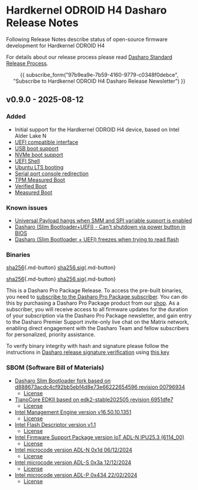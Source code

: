 # Hardkernel ODROID H4 Dasharo Release Notes

Following Release Notes describe status of open-source firmware development for
Hardkernel ODROID H4

For details about our release process please read
[Dasharo Standard Release Process](../../dev-proc/standard-release-process.md).

<center>

{{ subscribe_form("97b9ea9e-7b59-4160-9779-c0348f0debce",
"Subscribe to Hardkernel ODROID H4 Dasharo Release Newsletter") }}

</center>

## v0.9.0 - 2025-08-12

### Added

- Initial support for the Hardkernel ODROID H4 device, based on Intel Alder
  Lake N
- [UEFI compatible interface](https://docs.dasharo.com/unified-test-documentation/dasharo-compatibility/30M-uefi-compatible-interface/)
- [USB boot support](https://docs.dasharo.com/unified-test-documentation/dasharo-compatibility/31N-usb-boot/)
- [NVMe boot support](https://docs.dasharo.com/unified-test-documentation/dasharo-compatibility/312-nvme-support/)
- [UEFI Shell](https://docs.dasharo.com/unified-test-documentation/dasharo-compatibility/30P-uefi-shell/)
- [Ubuntu LTS booting](https://docs.dasharo.com/unified-test-documentation/dasharo-compatibility/308-debian-stable-and-ubuntu-lts-support/)
- [Serial port console redirection](https://docs.dasharo.com/unified-test-documentation/dasharo-compatibility/31G-ec-and-superio/#sio004001-serial-port-in-firmware)
- [TPM Measured Boot](https://docs.dasharo.com/unified-test-documentation/dasharo-security/203-measured-boot/)
- [Verified Boot](https://slimbootloader.github.io/security/verified-boot.html)
- [Measured Boot](https://slimbootloader.github.io/security/measured-boot.html)

### Known issues

- [Universal Payload hangs when SMM and SPI variable support is enabled](https://github.com/Dasharo/dasharo-issues/issues/1485)
- [Dasharo (Slim Bootloader+UEFI) - Can't shutdown via power button in BIOS](https://github.com/Dasharo/dasharo-issues/issues/1513)
- [Dasharo (Slim Bootloader + UEFI) freezes when trying to read flash](https://github.com/Dasharo/dasharo-issues/issues/1494)

### Binaries

[sha256][hardkernel_odroid_h4_v0.9.0_slim_bootloader_uefi.rom_hash]{.md-button}
[sha256.sig][hardkernel_odroid_h4_v0.9.0_slim_bootloader_uefi.rom_sig]{.md-button}

[sha256][hardkernel_odroid_h4_v0.9.0_slim_bootloader_uefi_dev_signed.rom_hash]{.md-button}
[sha256.sig][hardkernel_odroid_h4_v0.9.0_slim_bootloader_uefi_dev_signed.rom_sig]{.md-button}

This is a Dasharo Pro Package Release. To access the pre-built binaries,
you need to [subscribe to the Dasharo Pro Package subscriber](../../ways-you-can-help-us.md#become-a-dasharo-pro-package-subscriber).
You can do this by purchasing a Dasharo Pro Package product from our
[shop](https://shop.3mdeb.com/shop/dasharo-pro-package/dasharo-slim-bootloaderuefi-pro-package-for-network-appliance/).
As a subscriber, you will receive access to all firmware updates for the
duration of your subscription via the Dasharo Pro Package newsletter, and
gain entry to the Dasharo Premier Support invite-only live chat on the Matrix
network, enabling direct engagement with the Dasharo Team and fellow
subscribers for personalized, priority assistance.

To verify binary integrity with hash and signature please follow the
instructions in [Dasharo release signature verification](/guides/signature-verification)
using [this key](https://raw.githubusercontent.com/3mdeb/3mdeb-secpack/master/dasharo/hardkernel_odroid_h4/dasharo-release-0.x-compatible-with-hardkernel-odroid-h4-family-signing-key.asc)

### SBOM (Software Bill of Materials)

- [Dasharo Slim Bootloader fork based on d888673acdc4cf92bb5ebf4d8e73e66222654596 revision 00796934](https://github.com/Dasharo/slimbootloader/tree/00796934)
    + [License](https://github.com/Dasharo/slimbootloader/blob/00796934/LICENSE)
- [TianoCore EDKII based on edk2-stable202505 revision 6951dfe7](https://github.com/tianocore/edk2/tree/6951dfe7)
    + [License](https://github.com/tianocore/edk2/blob/6951dfe7/License.txt)
- [Intel Management Engine version v16.50.10.1351](https://github.com/Dasharo/dasharo-blobs/blob/cbfff4d0/hardkernel/odroid-h4/me.bin)
    + [License](https://github.com/Dasharo/dasharo-blobs/blob/cbfff4d0/licenses/pv%20intel%20obl%20software%20license%20agreement%2011.2.2017.pdf)
- [Intel Flash Descriptor version v1.1](https://github.com/Dasharo/dasharo-blobs/blob/cbfff4d0/hardkernel/odroid-h4/descriptor.bin)
    + [License](https://github.com/Dasharo/dasharo-blobs/blob/cbfff4d0/licenses/pv%20intel%20obl%20software%20license%20agreement%2011.2.2017.pdf)
- [Intel Firmware Support Package version IoT ADL-N IPU25.3 (6114_00)](https://github.com/intel/FSP/commits/15848ee4934acbd94069454f369e9869bb0f1295/AlderLakeFspBinPkg/IoT/AlderLakeN)
    + [License](https://github.com/intel/FSP/blob/15848ee4934acbd94069454f369e9869bb0f1295/FSP_License.pdf)
- [Intel microcode version ADL-N 0x1d 06/12/2024](https://github.com/slimbootloader/firmwareblob/tree/58900f79bf77d5032ce85cf4196b640123e316d8/Microcode/AlderLake/m_19_b06e0_0000001d.mcb)
    + [License](https://github.com/intel/slimbootloader/firmwareblob/blob/58900f79bf77d5032ce85cf4196b640123e316d8/Microcode/AlderLake/IntelMicrocodeLicense.txt)
- [Intel microcode version ADL-S 0x3a 12/12/2024](https://github.com/slimbootloader/firmwareblob/tree/58900f79bf77d5032ce85cf4196b640123e316d8/Microcode/AlderLake/m_07_90672_0000003a.mcb)
    + [License](https://github.com/slimbootloader/firmwareblob/blob/58900f79bf77d5032ce85cf4196b640123e316d8/Microcode/AlderLake/IntelMicrocodeLicense.txt)
- [Intel microcode version ADL-P 0x434 22/02/2024](https://github.com/slimbootloader/firmwareblob/tree/58900f79bf77d5032ce85cf4196b640123e316d8/Microcode/AlderLake/m_80_906a3_00000434.mcb)
    + [License](https://github.com/slimbootloader/firmwareblob/blob/58900f79bf77d5032ce85cf4196b640123e316d8/Microcode/AlderLake/IntelMicrocodeLicense.txt)

[hardkernel_odroid_h4_v0.9.0_slim_bootloader_uefi.rom_hash]: https://dl.3mdeb.com/open-source-firmware/Dasharo/hardkernel_odroid_h4/slimbootloader/uefi/v0.9.0/hardkernel_odroid_h4_v0.9.0_slim_bootloader_uefi.rom.sha256
[hardkernel_odroid_h4_v0.9.0_slim_bootloader_uefi.rom_sig]: https://dl.3mdeb.com/open-source-firmware/Dasharo/hardkernel_odroid_h4/slimbootloader/uefi/v0.9.0/hardkernel_odroid_h4_v0.9.0_slim_bootloader_uefi.rom.sha256.sig
[hardkernel_odroid_h4_v0.9.0_slim_bootloader_uefi_dev_signed.rom_hash]: https://dl.3mdeb.com/open-source-firmware/Dasharo/hardkernel_odroid_h4/slimbootloader/uefi/v0.9.0/hardkernel_odroid_h4_v0.9.0_slim_bootloader_uefi_dev_signed.rom.sha256
[hardkernel_odroid_h4_v0.9.0_slim_bootloader_uefi_dev_signed.rom_sig]: https://dl.3mdeb.com/open-source-firmware/Dasharo/hardkernel_odroid_h4/slimbootloader/uefi/v0.9.0/hardkernel_odroid_h4_v0.9.0_slim_bootloader_uefi_dev_signed.rom.sha256.sig
